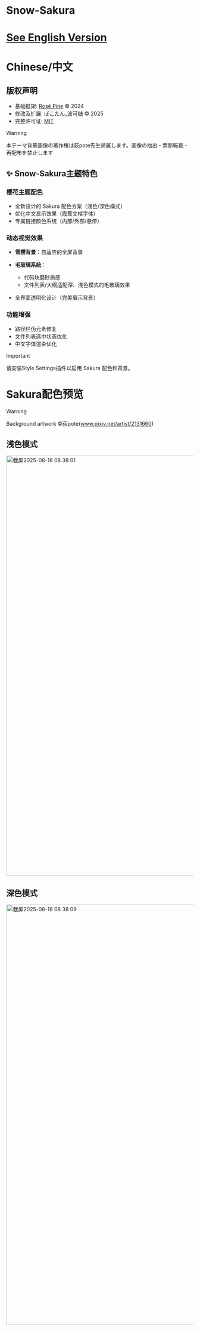 # Snow-Sakura
# [See English Version](https://github.com/Ppokotan/Snow-Sakura/blob/main/README-EN.md)
# Chinese/中文
## 版权声明
- 基础框架: [Rosé Pine](https://github.com/rose-pine/obsidian) © 2024  
- 修改及扩展: ぽこたん_波可糖 © 2025  
- 完整许可证: [MIT](LICENSE)
> [!WARNING]
> 本テーマ背景画像の著作権は荻pote先生帰属します。画像の抽出・無断転載・再配布を禁止します
## ✨ Snow-Sakura主题特色

### 樱花主题配色
- 全新设计的 Sakura 配色方案（浅色/深色模式）
- 优化中文显示效果（霞鹜文楷字体）
- 专属链接颜色系统（内部/外部/悬停）

### 动态视觉效果
- **雪樱背景**：自适应的全屏背景
 
- **毛玻璃系统**：
  - 代码块磨砂质感
  - 文件列表/大纲适配深、浅色模式的毛玻璃效果
- 全界面透明化设计（完美展示背景）

### 功能增强
- 路径栏伪元素修复
- 文件列表选中状态优化
- 中文字体渲染优化
> [!IMPORTANT]
> 请安装Style Settings插件以启用 Sakura 配色和背景。
# Sakura配色预览
> [!WARNING]
> Background artwork ©荻pote(www.pixiv.net/artist/2131660)
## 浅色模式
<img width="1822" height="1126" alt="截屏2025-08-18 08 38 01" src="https://github.com/user-attachments/assets/2ca34583-9782-4cad-adf6-c00aa4197075" />

## 深色模式
<img width="1822" height="1126" alt="截屏2025-08-18 08 38 09" src="https://github.com/user-attachments/assets/d94cb438-8dda-4226-b880-9e37d4039aaa" />

